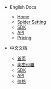 * English Docs

    * [Home](en/)
    * [Spider Setting](en/Crawl)
    * [SDK](en/SDK)
    * [API](en/API)
    * [Pricing](en/Pricing)

* 中文文档

    * [首页](zh-cn/)
    * [爬虫设置](zh-cn/Crawl)
    * [SDK](zh-cn/SDK)
    * [API](zh-cn/API)
    * [价格](zh-cn/Pricing)
    
